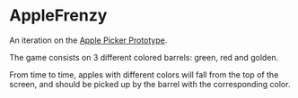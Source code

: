 # AppleFrenzy

An iteration on the [Apple Picker Prototype](https://github.com/Shaman37/Prototype-Apple_Picker). 

The game consists on 3 different colored barrels: green, red and golden.

From time to time, apples with different colors will fall from the top of the screen, and should be picked up by the barrel with the corresponding color.
